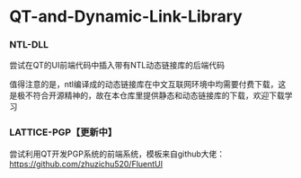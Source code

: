 # QT-and-Dynamic-Link-Library
### NTL-DLL

尝试在QT的UI前端代码中插入带有NTL动态链接库的后端代码

值得注意的是，ntl编译成的动态链接库在中文互联网环境中均需要付费下载，这是极不符合开源精神的，故在本仓库里提供静态和动态链接库的下载，欢迎下载学习

 

### LATTICE-PGP【更新中】

尝试利用QT开发PGP系统的前端系统，模板来自github大佬：https://github.com/zhuzichu520/FluentUI